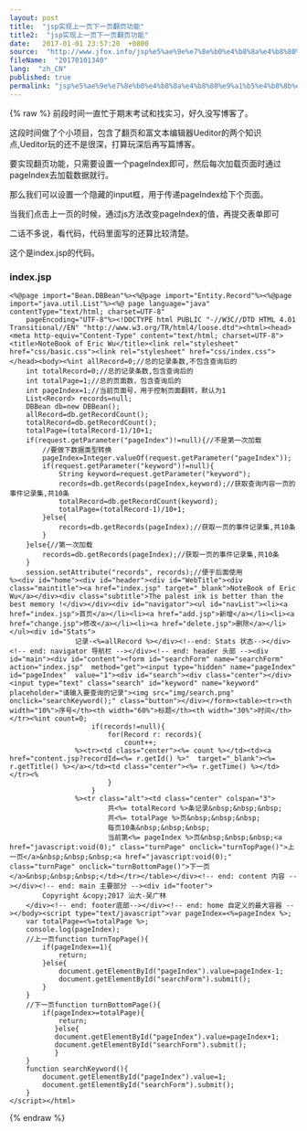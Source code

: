```yaml
---
layout: post
title:  "jsp实现上一页下一页翻页功能"
title2:  "jsp实现上一页下一页翻页功能"
date:   2017-01-01 23:57:20  +0800
source:  "http://www.jfox.info/jsp%e5%ae%9e%e7%8e%b0%e4%b8%8a%e4%b8%80%e9%a1%b5%e4%b8%8b%e4%b8%80%e9%a1%b5%e7%bf%bb%e9%a1%b5%e5%8a%9f%e8%83%bd.html"
fileName:  "20170101340"
lang:  "zh_CN"
published: true
permalink: "jsp%e5%ae%9e%e7%8e%b0%e4%b8%8a%e4%b8%80%e9%a1%b5%e4%b8%8b%e4%b8%80%e9%a1%b5%e7%bf%bb%e9%a1%b5%e5%8a%9f%e8%83%bd.html"
---
```

{% raw %}
前段时间一直忙于期末考试和找实习，好久没写博客了。

这段时间做了个小项目，包含了翻页和富文本编辑器Ueditor的两个知识点,Ueditor玩的还不是很深，打算玩深后再写篇博客。

要实现翻页功能，只需要设置一个pageIndex即可，然后每次加载页面时通过pageIndex去加载数据就行。

那么我们可以设置一个隐藏的input框，用于传递pageIndex给下个页面。

当我们点击上一页的时候，通过js方法改变pageIndex的值，再提交表单即可

二话不多说，看代码，代码里面写的还算比较清楚。

这个是index.jsp的代码。

### index.jsp

    <%@page import="Bean.DBBean"%><%@page import="Entity.Record"%><%@page import="java.util.List"%><%@ page language="java" contentType="text/html; charset=UTF-8"
        pageEncoding="UTF-8"%><!DOCTYPE html PUBLIC "-//W3C//DTD HTML 4.01 Transitional//EN" "http://www.w3.org/TR/html4/loose.dtd"><html><head><meta http-equiv="Content-Type" content="text/html; charset=UTF-8"><title>NoteBook of Eric Wu</title><link rel="stylesheet" href="css/basic.css"><link rel="stylesheet" href="css/index.css"></head><body><%int allRecord=0;//总的记录条数,不包含查询后的
        int totalRecord=0;//总的记录条数,包含查询后的
        int totalPage=1;//总的页面数，包含查询后的
        int pageIndex=1;//当前页面号，用于控制页面翻转，默认为1
        List<Record> records=null;
        DBBean db=new DBBean();
        allRecord=db.getRecordCount();
        totalRecord=db.getRecordCount();
        totalPage=(totalRecord-1)/10+1;
        if(request.getParameter("pageIndex")!=null){//不是第一次加载
            //要做下数据类型转换
            pageIndex=Integer.valueOf(request.getParameter("pageIndex"));
            if(request.getParameter("keyword")!=null){
                String keyword=request.getParameter("keyword");
                records=db.getRecords(pageIndex,keyword);//获取查询内容一页的事件记录集,共10条
                totalRecord=db.getRecordCount(keyword);
                totalPage=(totalRecord-1)/10+1;
            }else{
                records=db.getRecords(pageIndex);//获取一页的事件记录集,共10条
            }
        }else{//第一次加载
            records=db.getRecords(pageIndex);//获取一页的事件记录集,共10条
        }
        session.setAttribute("records", records);//便于后面使用
    %><div id="home"><div id="header"><div id="WebTitle"><div class="maintitle"><a href="index.jsp" target="_blank">NoteBook of Eric Wu</a></div><div class="subtitle">The palest ink is better than the best memory !</div></div><div id="navigator"><ul id="navList"><li><a href="index.jsp">首页</a></li><li><a href="add.jsp">新增</a></li><li><a href="change.jsp">修改</a></li><li><a href="delete.jsp">删除</a></li></ul><div id="Stats">
                    记录-<%=allRecord %></div><!--end: Stats 状态--></div><!-- end: navigator 导航栏 --></div><!-- end: header 头部 --><div id="main"><div id="content"><form id="searchForm" name="searchForm" action="index.jsp"  method="get"><input type="hidden" name="pageIndex" id="pageIndex"  value="1"><div id="search"><div class="center"></div><input type="text" class="search" id="keyword" name="keyword" placeholder="请输入要查询的记录"><img src="img/search.png" onclick="searchKeyword();" class="button"></div></form><table><tr><th width="10%">序号</th><th width="60%">标题</th><th width="30%">时间</th></tr><%int count=0;
                        if(records!=null){
                            for(Record r: records){
                                count++;
                    %><tr><td class="center"><%= count %></td><td><a href="content.jsp?recordId=<%= r.getId() %>"  target="_blank"><%= r.getTitle() %></a></td><td class="center"><%= r.getTime() %></td></tr><%    
                            }
                        }
                    %><tr class="alt"><td class="center" colspan="3">
                            共<%= totalRecord %>条记录&nbsp;&nbsp;&nbsp;
                            共<%= totalPage %>页&nbsp;&nbsp;&nbsp;
                            每页10条&nbsp;&nbsp;&nbsp;
                            当前第<%= pageIndex %>页&nbsp;&nbsp;&nbsp;<a href="javascript:void(0);" class="turnPage" onclick="turnTopPage()">上一页</a>&nbsp;&nbsp;&nbsp;<a href="javascript:void(0);" class="turnPage" onclick="turnBottomPage()">下一页</a>&nbsp;&nbsp;&nbsp;</td></tr></table></div><!-- end: content 内容 --></div><!-- end: main 主要部分 --><div id="footer">     
            Copyright &copy;2017 汕大-吴广林
        </div><!-- end: footer底部--></div><!-- end: home 自定义的最大容器 --></body><script type="text/javascript">var pageIndex=<%=pageIndex %>;
        var totalPage=<%=totalPage %>;
        console.log(pageIndex);
        //上一页function turnTopPage(){
            if(pageIndex==1){
                return;
            }else{
                document.getElementById("pageIndex").value=pageIndex-1;
                document.getElementById("searchForm").submit();
            }
        }
        //下一页function turnBottomPage(){
            if(pageIndex>=totalPage){    
                return;
               }else{
               document.getElementById("pageIndex").value=pageIndex+1;
               document.getElementById("searchForm").submit();
               }
        }
        function searchKeyword(){
            document.getElementById("pageIndex").value=1;
            document.getElementById("searchForm").submit();
        }
    </script></html>
{% endraw %}
